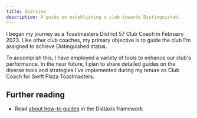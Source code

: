 ```yaml
---
title: Overview
description: A guide on establishing a club towards Distinguished.
---
```


I began my journey as a Toastmasters District 57 Club Coach in February 2023. Like other club coaches, my primary objective is to guide the club I'm assigned to achieve Distinguished status.

To accomplish this, I have employed a variety of tools to enhance our club's performance. In the near future, I plan to share detailed guides on the diverse tools and strategies I've implemented during my tenure as Club Coach for Swift Plaza Toastmasters.


## Further reading

- Read [about how-to guides](https://diataxis.fr/how-to-guides/) in the Diátaxis framework
